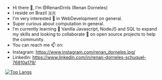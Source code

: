 - Hi there 👋, I’m @RenanDrnls (Renan Dorneles)
- I reside on Brazil 🇧🇷
- I'm very interested 👀 in WebDevelopment on general.
- Super curious about computation in general.
- I’m currently learning 🌱 Vanilla Javascript, NodeJS and SQL to expand my skills and 
looking to collaborate 💞️ on open source projects to help the community.
- You can reach me 📫 on:
- Instagram: https://www.instagram.com/renan_dorneles.jpg/
- Linkedin: https://www.linkedin.com/in/renan-dorneles-schuquel-76810a179/

[![Top Langs](https://github-readme-stats.vercel.app/api/top-langs/?username=RenanDrnls)](https://github.com/anuraghazra/github-readme-stats)
